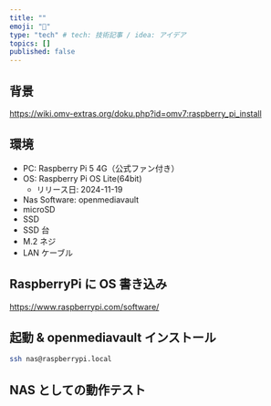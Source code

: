 ```yaml
---
title: ""
emoji: "👋"
type: "tech" # tech: 技術記事 / idea: アイデア
topics: []
published: false
---
```


## 背景

https://wiki.omv-extras.org/doku.php?id=omv7:raspberry_pi_install

## 環境

- PC: Raspberry Pi 5 4G（公式ファン付き）
- OS: Raspberry Pi OS Lite(64bit)
  - リリース日: 2024-11-19
- Nas Software: openmediavault
- microSD
- SSD
- SSD 台
- M.2 ネジ
- LAN ケーブル

## RaspberryPi に OS 書き込み

https://www.raspberrypi.com/software/

## 起動 & openmediavault インストール

```sh
ssh nas@raspberrypi.local
```

## NAS としての動作テスト
